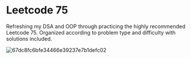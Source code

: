 # Leetcode 75

Refreshing my DSA and OOP through practicing the highly recommended Leetcode 75. Organized according to problem type and difficulty with solutions included. 

![67dc8fc6bfe34466e39237e7b1defc02](https://github.com/ethanwchen/lc75/assets/96222805/d95d81bf-f9e6-44ce-ab7c-88e22fb39e06)
